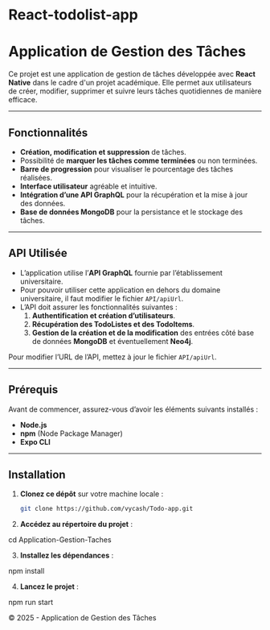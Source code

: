 # React-todolist-app

# Application de Gestion des Tâches

Ce projet est une application de gestion de tâches développée avec **React Native** dans le cadre d'un projet académique. Elle permet aux utilisateurs de créer, modifier, supprimer et suivre leurs tâches quotidiennes de manière efficace.

---

## Fonctionnalités

- **Création, modification et suppression** de tâches.  
- Possibilité de **marquer les tâches comme terminées** ou non terminées.  
- **Barre de progression** pour visualiser le pourcentage des tâches réalisées.  
- **Interface utilisateur** agréable et intuitive.  
- **Intégration d’une API GraphQL** pour la récupération et la mise à jour des données.  
- **Base de données MongoDB** pour la persistance et le stockage des tâches.  

---

## API Utilisée

- L’application utilise l’**API GraphQL** fournie par l’établissement universitaire.
- Pour pouvoir utiliser cette application en dehors du domaine universitaire, il faut modifier le fichier `API/apiUrl`.
- L’API doit assurer les fonctionnalités suivantes :
  1. **Authentification et création d’utilisateurs**.
  2. **Récupération des TodoListes et des TodoItems**.
  3. **Gestion de la création et de la modification** des entrées côté base de données **MongoDB** et éventuellement **Neo4j**.

Pour modifier l’URL de l’API, mettez à jour le fichier `API/apiUrl`.

---

## Prérequis

Avant de commencer, assurez-vous d’avoir les éléments suivants installés :

- **Node.js**  
- **npm** (Node Package Manager)  
- **Expo CLI**  

---

## Installation

1. **Clonez ce dépôt** sur votre machine locale :
   ```bash
   git clone https://github.com/vycash/Todo-app.git
   
2. **Accédez au répertoire du projet** :

cd Application-Gestion-Taches

3. **Installez les dépendances** :

npm install

4. **Lancez le projet** :

npm run start



© 2025 - Application de Gestion des Tâches
